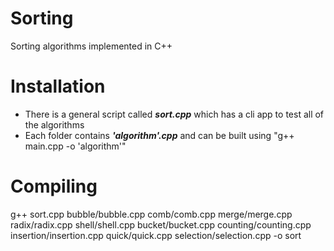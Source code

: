 # Sorting
Sorting algorithms implemented in C++

# Installation
- There is a general script called ***sort.cpp*** which has a cli app to test all of the algorithms
- Each folder contains ***'algorithm'.cpp*** and can be built using "g++ main.cpp -o 'algorithm'"

# Compiling
g++ sort.cpp bubble/bubble.cpp comb/comb.cpp merge/merge.cpp radix/radix.cpp shell/shell.cpp bucket/bucket.cpp counting/counting.cpp insertion/insertion.cpp quick/quick.cpp selection/selection.cpp -o sort
